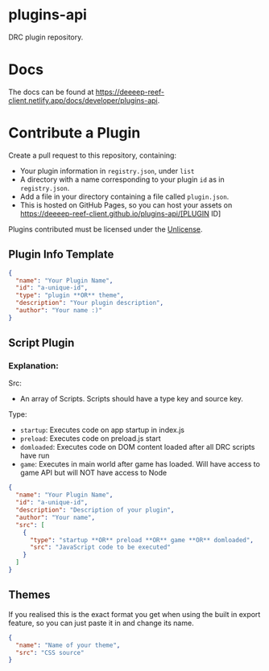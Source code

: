 # plugins-api

DRC plugin repository.

# Docs  

The docs can be found at <https://deeeep-reef-client.netlify.app/docs/developer/plugins-api>.  

# Contribute a Plugin

Create a pull request to this repository, containing:

- Your plugin information in `registry.json`, under `list`
- A directory with a name corresponding to your plugin `id` as in
  `registry.json`.
- Add a file in your directory containing a file called `plugin.json`.
- This is hosted on GitHub Pages, so you can host your assets on
  https://deeeep-reef-client.github.io/plugins-api/[PLUGIN ID]

Plugins contributed must be licensed under the
[Unlicense](https://unlicense.org).

## Plugin Info Template

```json
{
  "name": "Your Plugin Name",
  "id": "a-unique-id",
  "type": "plugin **OR** theme",
  "description": "Your plugin description",
  "author": "Your name :)"
}
```

## Script Plugin

### Explanation:  

Src:  
- An array of Scripts. Scripts should have a type key and source key.  

Type:

- `startup`: Executes code on app startup in index.js
- `preload`: Executes code on preload.js start
- `domloaded`: Executes code on DOM content loaded after all DRC scripts have
  run
- `game`: Executes in main world after game has loaded. Will have access to game
  API but will NOT have access to Node

```json
{
  "name": "Your Plugin Name",
  "id": "a-unique-id",
  "description": "Description of your plugin",
  "author": "Your name",
  "src": [
    {
      "type": "startup **OR** preload **OR** game **OR** domloaded",
      "src": "JavaScript code to be executed"
    }
  ]
}
```

## Themes

If you realised this is the exact format you get when using the built in export
feature, so you can just paste it in and change its name.

```json
{
  "name": "Name of your theme",
  "src": "CSS source"
}
```
